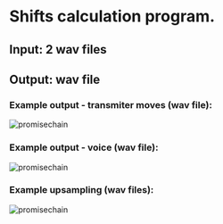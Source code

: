 # Shifts calculation program.

## Input: 2 wav files
## Output: wav file

### Example output - transmiter moves (wav file):
![promisechain](https://user-images.githubusercontent.com/16918754/30444969-ed104308-9984-11e7-91fa-111afbe77b81.png)

### Example output - voice (wav file):
![promisechain](https://user-images.githubusercontent.com/16918754/30882754-54264fcc-a30a-11e7-85f0-643083cee82e.png)

### Example upsampling (wav files):
![promisechain](https://user-images.githubusercontent.com/16918754/30882774-6507d2ac-a30a-11e7-833f-3667440286bc.png)
